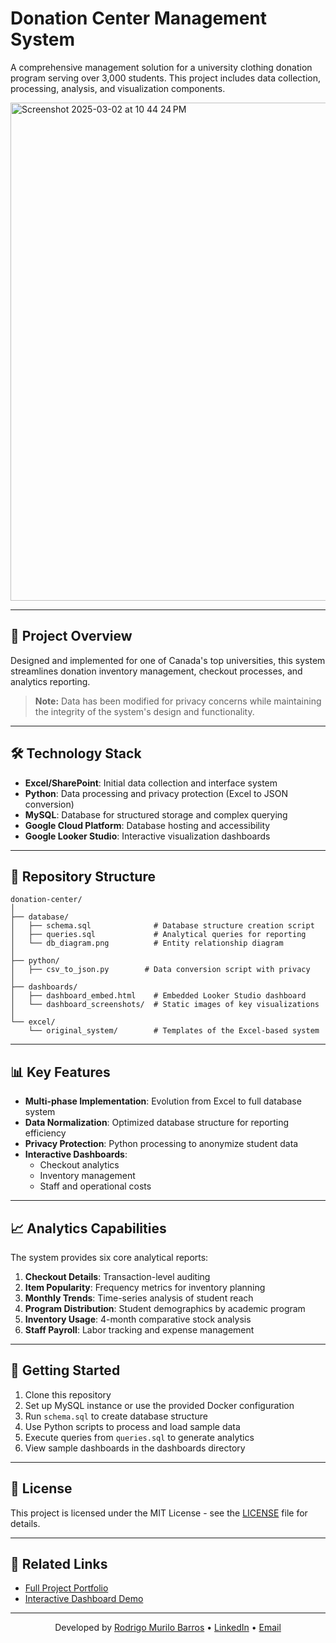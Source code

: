 # Donation Center Management System

A comprehensive management solution for a university clothing donation program serving over 3,000 students. This project includes data collection, processing, analysis, and visualization components.

<img width="797" alt="Screenshot 2025-03-02 at 10 44 24 PM" src="https://github.com/user-attachments/assets/cd4b4920-a8f8-4519-ae74-6d535b2e1b6d" />

---

## 🎯 Project Overview

Designed and implemented for one of Canada's top universities, this system streamlines donation inventory management, checkout processes, and analytics reporting.

> **Note:** Data has been modified for privacy concerns while maintaining the integrity of the system's design and functionality.

---

## 🛠️ Technology Stack

- **Excel/SharePoint**: Initial data collection and interface system
- **Python**: Data processing and privacy protection (Excel to JSON conversion)
- **MySQL**: Database for structured storage and complex querying
- **Google Cloud Platform**: Database hosting and accessibility
- **Google Looker Studio**: Interactive visualization dashboards

---

## 📁 Repository Structure

```
donation-center/
│
├── database/
│   ├── schema.sql              # Database structure creation script
│   ├── queries.sql             # Analytical queries for reporting
│   └── db_diagram.png          # Entity relationship diagram
│
├── python/
│   ├── csv_to_json.py        # Data conversion script with privacy
│
├── dashboards/
│   ├── dashboard_embed.html    # Embedded Looker Studio dashboard
│   └── dashboard_screenshots/  # Static images of key visualizations
│
└── excel/
    └── original_system/        # Templates of the Excel-based system
```

---

## 📊 Key Features

- **Multi-phase Implementation**: Evolution from Excel to full database system
- **Data Normalization**: Optimized database structure for reporting efficiency
- **Privacy Protection**: Python processing to anonymize student data
- **Interactive Dashboards**: 
  - Checkout analytics
  - Inventory management
  - Staff and operational costs

---

## 📈 Analytics Capabilities

The system provides six core analytical reports:

1. **Checkout Details**: Transaction-level auditing
2. **Item Popularity**: Frequency metrics for inventory planning
3. **Monthly Trends**: Time-series analysis of student reach
4. **Program Distribution**: Student demographics by academic program
5. **Inventory Usage**: 4-month comparative stock analysis
6. **Staff Payroll**: Labor tracking and expense management

---

## 🚀 Getting Started

1. Clone this repository
2. Set up MySQL instance or use the provided Docker configuration
3. Run `schema.sql` to create database structure
4. Use Python scripts to process and load sample data
5. Execute queries from `queries.sql` to generate analytics
6. View sample dashboards in the dashboards directory

---

## 📝 License

This project is licensed under the MIT License - see the [LICENSE](LICENSE) file for details.

---

## 🔗 Related Links

- [Full Project Portfolio](https://sites.google.com/view/rbarros/projects/clothing-donation-store-dashboard?authuser=0)
- [Interactive Dashboard Demo](https://lookerstudio.google.com/s/iH_TfyguhLM)

---

<div align="center">

Developed by [Rodrigo Murilo Barros](https://github.com/yourusername) • [LinkedIn](https://www.linkedin.com/in/rodrigombarros25) • [Email](mailto:rodrimurilo@outlook.com)

</div>
